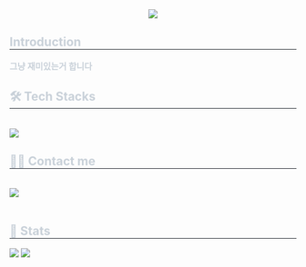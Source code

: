 <div align= "center">
    <img src="https://capsule-render.vercel.app/api?type=waving&color=b9c1c1&height=180&text=junhyeok's%20Profile&animation=&fontColor=000000&fontSize=60" />
    </div>
    <div style="text-align: left;"> 
    <h2 style="border-bottom: 1px solid #21262d; color: #c9d1d9;"> Introduction </h2>  
    <div style="font-weight: 700; font-size: 15px; text-align: left; color: #c9d1d9;"> 그냥 재미있는거 합니다 </div> 
    </div>
    <div style="text-align: left;">
    <h2 style="border-bottom: 1px solid #21262d; color: #c9d1d9;"> 🛠️ Tech Stacks </h2> <br> 
    <div style="margin: ; text-align: left;" "text-align: left;"> <img src="https://img.shields.io/badge/Python-3776AB?style=flat&logo=Python&logoColor=white">
          </div>
    </div>
    <div style="text-align: left;">
    <h2 style="border-bottom: 1px solid #21262d; color: #c9d1d9;"> 🧑‍💻 Contact me </h2> <br> 
    <div style="text-align: left;"> <a href=mailto:lgh0120ljh@gmail.com> <img src="https://img.shields.io/badge/Gmail-EA4335?style=flat&logo=Gmail&logoColor=white&link=mailto:lgh0120ljh@gmail.com"> </a>
          </div>  <br> 
    <div style="text-align: left;">  </div> 
    </div>
    <div style="text-align: left;"> 
    <h2 style="border-bottom: 1px solid #21262d; color: #c9d1d9;"> 🏅 Stats </h2> <div style="text-align: left;"> <img src="https://github-readme-stats.vercel.app/api?username=2junhyeok&bg_color=180,b9c1c1,00000000&title_color=000000&text_color=000000"
         /> <img src="https://github-readme-stats.vercel.app/api/top-langs/?username=2junhyeok&layout=compact&bg_color=180,b9c1c1,00000000&title_color=000000&text_color=000000"
           /> </div> 
    </div>
    
    
<!--
**2junhyeok/2junhyeok** is a ✨ _special_ ✨ repository because its `README.md` (this file) appears on your GitHub profile.

Here are some ideas to get you started:

- 🔭 I’m currently working on ...
- 🌱 I’m currently learning ...00
- 👯 I’m looking to collaborate on ...
- 🤔 I’m looking for help with ...
- 💬 Ask me about ...
- 📫 How to reach me: ...
- 😄 Pronouns: ...
- ⚡ Fun fact: ...
-->
